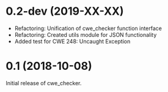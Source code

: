0.2-dev (2019-XX-XX)
=====

- Refactoring: Unification of cwe_checker function interface
- Refactoring: Created utils module for JSON functionality
- Added test for CWE 248: Uncaught Exception

0.1 (2018-10-08)
=====

Initial release of cwe_checker.
